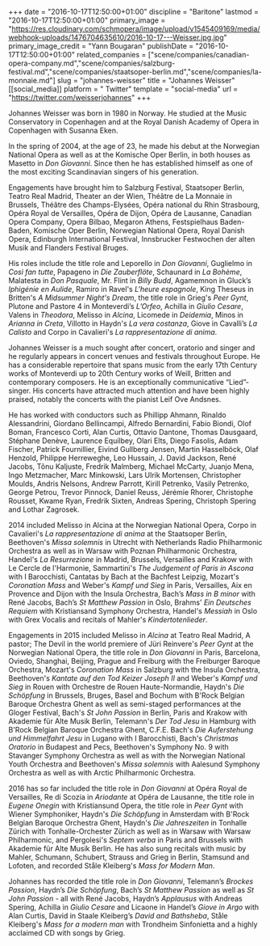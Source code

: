 +++
date = "2016-10-17T12:50:00+01:00"
discipline = "Baritone"
lastmod = "2016-10-17T12:50:00+01:00"
primary_image = "https://res.cloudinary.com/schmopera/image/upload/v1545409169/media/webhook-uploads/1476704635610/2016-10-17---Weisser.jpg.jpg"
primary_image_credit = "Yann Bougaran"
publishDate = "2016-10-17T12:50:00+01:00"
related_companies = ["scene/companies/canadian-opera-company.md","scene/companies/salzburg-festival.md","scene/companies/staatsoper-berlin.md","scene/companies/la-monnaie.md"]
slug = "johannes-weisser"
title = "Johannes Weisser"
[[social_media]]
platform = " Twitter"
template = "social-media"
url = "https://twitter.com/weisserjohannes"
+++

Johannes Weisser was born in 1980 in Norway. He studied at the Music Conservatory in Copenhagen and at the Royal Danish Academy of Opera in Copenhagen with Susanna Eken.
 
In the spring of 2004, at the age of 23, he made his debut at the Norwegian National Opera as well as at the Komische Oper Berlin, in both houses as Masetto in *Don Giovanni*. Since then he has established himself as one of the most exciting Scandinavian singers of his generation.
 
Engagements have brought him to Salzburg Festival, Staatsoper Berlin, Teatro Real Madrid, Theater an der Wien, Théâtre de La Monnaie in Brussels, Théâtre des Champs-Elysées, Opéra national du Rhin Strasbourg, Opéra Royal de Versailles, Opéra de Dijon, Opéra de Lausanne, Canadian Opera Company, Opera Bilbao, Megaron Athens, Festspielhaus Baden-Baden, Komische Oper Berlin, Norwegian National Opera, Royal Danish Opera, Edinburgh International Festival, Innsbrucker Festwochen der alten Musik and Flanders Festival Bruges.
 
His roles include the title role and Leporello in *Don Giovanni*, Guglielmo in *Così fan tutte*, Papageno in *Die Zauberflöte*, Schaunard in *La Bohème*, Malatesta in *Don Pasquale*, Mr. Flint in *Billy Budd*, Agamemnon in Gluck’s *Iphigénie en Aulide*, Ramiro in Ravel's *L'heure espagnole*, King Theseus in Britten's *A Midsummer Night's Dream*, the title role in Grieg's *Peer Gynt*, Plutone and Pastore 4 in Monteverdi’s *L’Orfeo*, Achilla in *Giulio Cesare*, Valens in *Theodora*, Melisso in *Alcina*, Licomede in *Deidemia*, Minos in *Arianna in Creta*, Villotto in Haydn's *La vera costanza*, Giove in Cavalli’s *La Calisto* and Corpo in Cavalieri's *La rappresentazione di anima*.
 
Johannes Weisser is a much sought after concert, oratorio and singer and he regularly appears in concert venues and festivals throughout Europe. He has a considerable repertoire that spans music from the early 17th Century works of Monteverdi up to 20th Century works of Weill, Britten and contemporary composers. He is an exceptionally communicative “Lied”-singer. His concerts have attracted much attention and have been highly praised, notably the concerts with the pianist Leif Ove Andsnes.
 
He has worked with conductors such as Phillipp Ahmann, Rinaldo Alessandrini, Giordano Bellincampi, Alfredo Bernardini, Fabio Biondi, Olof Boman, Francesco Corti, Alan Curtis, Ottavio Dantone, Thomas Dausgaard, Stéphane Denève, Laurence Equilbey, Olari Elts, Diego Fasolis, Adam Fischer, Patrick Fournillier, Eivind Gullberg Jensen, Martin Hasselböck, Olaf Henzold, Philippe Herreweghe, Leo Hussain, J. David Jackson, René Jacobs, Tõnu Kaljuste, Fredrik Malmberg, Michael McCarty, Juanjo Mena, Ingo Metzmacher, Marc Minkowski, Lars Ulrik Mortensen, Christopher Moulds, Andris Nelsons, Andrew Parrott, Kirill Petrenko, Vasily Petrenko, George Petrou, Trevor Pinnock, Daniel Reuss, Jérémie Rhorer, Christophe Rousset, Kwame Ryan, Fredrik Sixten, Andreas Spering, Christoph Spering and Lothar Zagrosek.
 
2014 included Melisso in Alcina at the Norwegian National Opera, Corpo in Cavalieri's *La rappresentazione di anima* at the Staatsoper Berlin, Beethoven's *Missa solemnis* in Utrecht with Netherlands Radio Philharmonic Orchestra as well as in Warsaw with Poznan Philharmonic Orchestra, Handel's *La Resurrezione* in Madrid, Brussels, Versailles and Krakow with Le Cercle de l'Harmonie, Sammartini's *The Judgement of Paris in Ascona* with I Barocchisti, Cantatas by Bach at the Bachfest Leipzig, Mozart's *Coronation Mass* and Weber's *Kampf und Sieg* in Paris, Versailles, Aix en Provence and Dijon with the Insula Orchestra, Bach’s *Mass in B minor* with René Jacobs, Bach’s *St Matthew Passion* in Oslo, Brahms' *Ein Deutsches Requiem* with Kristiansand Symphony Orchestra, Handel's *Messiah* in Oslo with Grex Vocalis and recitals of Mahler's *Kindertotenlieder*.
 
Engagements in 2015 included Melisso in *Alcina* at Teatro Real Madrid, A pastor; The Devil in the world premiere of Jüri Reinvere's *Peer Gynt* at the Norwegian National Opera, the title role in *Don Giovanni* in Paris, Barcelona, Oviedo, Shanghai, Beijing, Prague and Freiburg with the Freiburger Baroque Orchestra, Mozart's *Coronation Mass* in Salzburg with the Insula Orchestra, Beethoven's *Kantate auf den Tod Keizer Joseph II* and Weber's *Kampf und Sieg* in Rouen with Orchestre de Rouen Haute-Normandie, Haydn's *Die Schöpfung* in Brussels, Bruges, Basel and Bochum with B'Rock Belgian Baroque Orchestra Ghent as well as semi-staged performances at the Gloger Festival, Bach's *St John Passion* in Berlin, Paris and Krakow with Akademie für Alte Musik Berlin, Telemann's *Der Tod Jesu* in Hamburg with B'Rock Belgian Baroque Orchestra Ghent, C.F.E. Bach's *Die Auferstehung und Himmelfahrt Jesu* in Lugano with I Barocchisti, Bach's *Christmas Oratorio* in Budapest and Pecs, Beethoven's Symphony No. 9 with Stavanger Symphony Orchestra as well as with the Norwegian National Youth Orchestra and Beethoven's *Missa solemnis* with Aalesund Symphony Orchestra as well as with Arctic Philharmonic Orchestra.
 
2016 has so far included the title role in *Don Giovanni* at Opéra Royal de Versailles, Re di Scozia in *Ariodante* at Opéra de Lausanne, the title role in *Eugene Onegin* with Kristiansund Opera, the title role in *Peer Gynt* with Wiener Symphoniker, Haydn's *Die Schöpfung* in Amsterdam with B'Rock Belgian Baroque Orchestra Ghent, Haydn's *Die Jahreszeiten* in Tonhalle Zürich with Tonhalle-Orchester Zürich as well as in Warsaw with Warsaw Philharmonic, and Pergolesi's *Septem verba* in Paris and Brussels with Akademie für Alte Musik Berlin. He has also sung recitals with music by Mahler, Schumann, Schubert, Strauss and Grieg in Berlin, Stamsund and Lofoten, and recorded Ståle Kleiberg's *Mass for Modern Man*.
 
Johannes has recorded the title role in *Don Giovanni*, Telemann’s *Brockes Passion*, Haydn’s *Die Schöpfung*, Bach’s *St Matthew Passion* as well as *St John Passion* - all with René Jacobs, Haydn’s *Applausus* with Andreas Spering, Achilla in *Giulio Cesare* and Licaone in Handel’s *Giove in Argo* with Alan Curtis, David in Staale Kleiberg’s *David and Bathsheba*, Ståle Kleiberg's *Mass for a modern man* with Trondheim Sinfonietta and a highly acclaimed CD with songs by Grieg.
 
